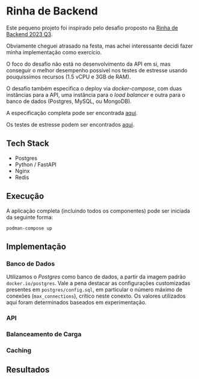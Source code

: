 # Rinha de Backend

Este pequeno projeto foi inspirado pelo desafio proposto na [Rinha de Backend 2023 Q3](https://github.com/zanfranceschi/rinha-de-backend-2023-q3).

Obviamente cheguei atrasado na festa, mas achei interessante decidi fazer minha implementação como exercício.

O foco do desafio não está no desenvolvimento da API em si, mas conseguir o melhor desempenho possível nos testes de estresse usando pouquíssimos recursos (1.5 vCPU e 3GB de RAM). 

O desafio também especifica o deploy via *docker-compose*, com duas instâncias para a API, uma instância para o *load balancer* e outra para o banco de dados (Postgres, MySQL, ou MongoDB).

A especificação completa pode ser encontrada [aqui](https://github.com/zanfranceschi/rinha-de-backend-2023-q3/blob/main/INSTRUCOES.md). 

Os testes de estresse podem ser encontrados [aqui](https://github.com/zanfranceschi/rinha-de-backend-2023-q3/tree/main/stress-test).

## Tech Stack

- Postgres
- Python / FastAPI
- Nginx
- Redis

## Execução

A aplicação completa (incluindo todos os componentes) pode ser iniciada da seguinte forma:

```
podman-compose up
```

## Implementação

### Banco de Dados

Utilizamos o *Postgres* como banco de dados, a partir da imagem padrão `docker.io/postgres`.  Vale a pena destacar as configurações customizadas presentes em `postgres/config.sql`,
em particular o número máximo de conexões (`max_connections`), crítico neste conexto. Os valores utilizados aqui foram determinados baseados em experimentação.

### API


### Balanceamento de Carga


### Caching


## Resultados



